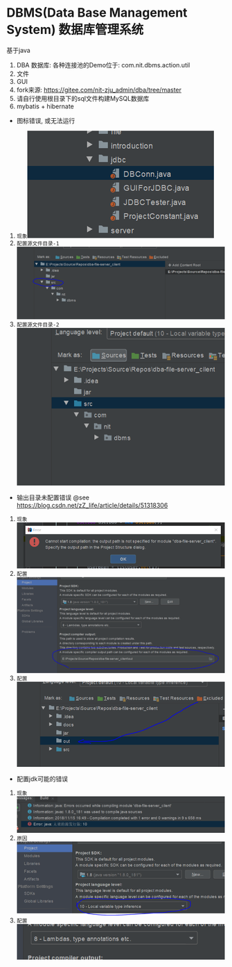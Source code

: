 # DBMS(Data Base Management System) 数据库管理系统
基于java
1. DBA 数据库: 各种连接池的Demo位于: com.nit.dbms.action.util
2. 文件
3. GUI
4. fork来源: https://gitee.com/nit-zju_admin/dba/tree/master
5. 请自行使用根目录下的sql文件构建MySQL数据库
6. mybatis + hibernate

* 图标错误, 或无法运行
1. `现象`![step](docs/assets/err/err_1_file_icon.png)
2. `配置源文件目录-1`![step](docs/assets/err/reason_1.png)
3. `配置源文件目录-2`![step](docs/assets/err/solve_1.png)
* 输出目录未配置错误 @see https://blog.csdn.net/zZ_life/article/details/51318306
1. `现象`![step](docs/assets/err/err_2_out_path.png)
2. `配置`![step](docs/assets/err/solve_2_1.png)
3. `配置`![step](docs/assets/err/solve_2_2.png)
* 配置jdk可能的错误
1. `现象`![step](docs/assets/err/err_3_jdk_invalid.PNG)
3. `原因`![step](docs/assets/err/reason_3.PNG)
2. `配置`![step](docs/assets/err/solve_3.PNG)
